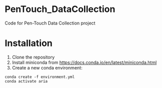 # PenTouch_DataCollection
Code for Pen-Touch Data Collection project

# Installation
1. Clone the repository
2. Install miniconda from https://docs.conda.io/en/latest/miniconda.html
3. Create a new conda environment:
```
conda create -f environment.yml
conda activate aria
```


